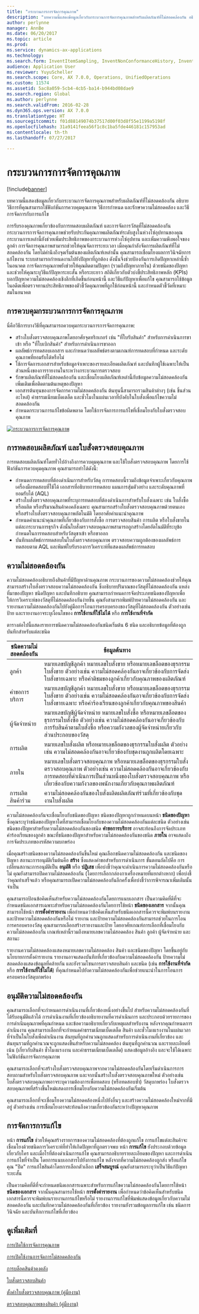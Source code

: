 ```yaml
---
title: "กระบวนการการจัดการคุณภาพ"
description: "บทความนี้แสดงข้อมูลเกี่ยวกับกระบวนการจัดการคุณภาพสำหรับผลิตภัณฑ์ที่ไม่สอดคล้องกัน อธิบายวิธีการที่คุณสามารถใช้ฟังก์ชันการควบคุมคุณภาพ วิธีการกำหนด และรักษาความไม่สอดคล้อง และวิธีการจัดการกับการแก้ไข"
author: perlynne
manager: AnnBe
ms.date: 06/20/2017
ms.topic: article
ms.prod: 
ms.service: dynamics-ax-applications
ms.technology: 
ms.search.form: InventItemSampling, InventNonConformanceHistory, InventNonConformanceTable, InventQualityOrderLineResults, InventQualityOrderTable, InventTestCorrection, InventTestDiagnosticType, InventTestInstrument, InventTestReportSetup, InventTestTable
audience: Application User
ms.reviewer: YuyuScheller
ms.search.scope: Core, AX 7.0.0, Operations, UnifiedOperations
ms.custom: 11574
ms.assetid: 5ac8a059-5cb4-4cb5-ba14-b944bd08dae9
ms.search.region: Global
ms.author: perlynne
ms.search.validFrom: 2016-02-28
ms.dyn365.ops.version: AX 7.0.0
ms.translationtype: HT
ms.sourcegitcommit: f01d88149074b37517d00f03d8f55e1199a5198f
ms.openlocfilehash: 31a9141feea56f1c8c1ba5fde446181c157953ad
ms.contentlocale: th-th
ms.lasthandoff: 07/27/2017

---
```


# <a name="quality-management-processes"></a>กระบวนการการจัดการคุณภาพ

[!include[banner](../includes/banner.md)]


บทความนี้แสดงข้อมูลเกี่ยวกับกระบวนการจัดการคุณภาพสำหรับผลิตภัณฑ์ที่ไม่สอดคล้องกัน อธิบายวิธีการที่คุณสามารถใช้ฟังก์ชันการควบคุมคุณภาพ วิธีการกำหนด และรักษาความไม่สอดคล้อง และวิธีการจัดการกับการแก้ไข

การรับรองคุณภาพเกี่ยวข้องกับการทดสอบผลิตภัณฑ์ และการจัดการวัสดุที่ไม่สอดคล้องกัน กระบวนการการจัดการคุณภาพช่วยรับประกันคุณภาพผลิตภัณฑ์ระดับสูงในห่วงโซ่อุปทานของคุณ กระบวนการเหล่านี้ยังช่วยเพิ่มประสิทธิภาพของกระบวนการห่วงโซ่อุปทาน และเพิ่มความพึงพอใจของลูกค้า การจัดการคุณภาพสามารถช่วยให้คุณจัดการระยะเวลา เมื่อคุณกำลังจัดการผลิตภัณฑ์ที่ไม่สอดคล้องกัน โดยไม่คำนึงถึงจุดเริ่มต้นของผลิตภัณฑ์เหล่านั้น คุณสามารถเชื่อมโยงผลการวินิจฉัยการแก้ไขงาน ระบบสามารถกำหนดงานไปยังปัญหาที่ถูกต้อง ดังนั้นจึงช่วยป้องกันการเกิดปัญหาเหล่านี้ซ้ำในอนาคต การจัดการคุณภาพยังช่วยให้คุณติดตามปัญหา (รวมถึงปัญหาภายใน) ด้วยชนิดของปัญหา และช่วยให้คุณระบุวิธีแก้ปัญหาระยะสั้น หรือระยะยาว สถิติเกี่ยวกับตัวบ่งชี้ประสิทธิภาพหลัก (KPIs) บอกปัญหาความไม่สอดคล้องเชิงลึกที่เกิดขึ้นก่อนหน้านี้ และวิธีแก้ปัญหาเพื่อแก้ไข คุณสามารถใช้ข้อมูลในอดีตเพื่อตรวจทานประสิทธิภาพของตัวชี้วัดคุณภาพที่ถูกใช้ก่อนหน้านี้ และกำหนดตัวชี้วัดที่เหมาะสมในอนาคต

## <a name="controlling-the-quality-management-process"></a>การควบคุมกระบวนการการจัดการคุณภาพ
นี่คือวิธีการบางวิธีที่คุณสามารถควบคุมกระบวนการการจัดการคุณภาพ:

-   สร้างใบสั่งตรวจสอบคุณภาพโดยอาศัยจุดทริกเกอร์ เช่น "ที่ใบรับสินค้า" สำหรับการดำเนินการขาเข้า หรือ "ที่ใบเบิกสินค้า" สำหรับการดำเนินการขาออก
-   ผลลัพธ์การทดสอบเอกสาร และกำหนดว่าผลลัพธ์ตรงตามเกณฑ์การทดสอบที่กำหนด และระดับคุณภาพที่ยอมรับได้หรือไม่
-   ใช้การจัดการเอกสารสำหรับข้อมูลจำเพาะของรายละเอียดผลิตภัณฑ์ และบันทึกผู้ใช้เฉพาะให้เป็นส่วนหนึ่งของการรายงานในระหว่างกระบวนการตรวจสอบ
-   รักษาผลิตภัณฑ์ที่ไม่สอดคล้องกัน และเชื่อมโยงผลิตภัณฑ์เหล่านี้กับข้อมูลความไม่สอดคล้องกันเพิ่มเติมเพื่อติดตามต้นเหตุของปัญหา
-   เอกสารต้นทุนของการจัดการความไม่สอดคล้องกัน ต้นทุนนี้สามารถรวมสินค้าต่างๆ (เช่น ชิ้นส่วนอะไหล่) ค่าธรรมเนียมเบ็ดเตล็ด และชั่วโมงในแผ่นเวลาที่บังคับในใบสั่งเพื่อแก้ไขความไม่สอดคล้องกัน
-   กำหนดกระบวนการแก้ไขข้อผิดพลาด โดยใช้การจัดการการแก้ไขที่เชื่อมโยงกับใบสั่งตรวจสอบคุณภาพ

[![กระบวนการการจัดการคุณภาพ](./media/quality-management-process-diagram.png)](./media/quality-management-process-diagram.png)  

## <a name="product-testing-and-quality-orders"></a>การทดสอบผลิตภัณฑ์ และใบสั่งตรวจสอบคุณภาพ
การทดสอบผลิตภัณฑ์โดยทั่วไปอ้างถึงการควบคุมคุณภาพ และใช้ใบสั่งตรวจสอบคุณภาพ โดยการใช้ฟังก์ชันการควบคุมคุณภาพ คุณสามารถทำได้ดังนี้:

-   กำหนดการทดสอบที่ต้องดำเนินการสำหรับวัสดุ การทดสอบนี้รวมถึงข้อมูลจำเพาะเกี่ยวกับคุณภาพ เครื่องมือทดสอบที่ใช้ได้ เอกสารที่อธิบายการทดสอบ แผนการสุ่มตัวอย่าง และระดับคุณภาพที่ยอมรับได้ (AQL)
-   สร้างใบสั่งตรวจสอบคุณภาพที่ระบุการทดสอบที่ต้องดำเนินการสำหรับใบสั่งเฉพาะ เช่น ใบสั่งซื้อหรือผลิต หรือปริมาณสินค้าคงคลังเฉพาะ คุณสามารถสร้างใบสั่งตรวจสอบคุณภาพด้วยตนเอง หรือสร้างใบสั่งตรวจสอบคุณภาพอัตโนมัติ โดยอาศัยคำแนะนำคุณภาพ
-   กำหนดคำแนะนำคุณภาพที่เกี่ยวข้องกับการสั่งซื้อ การตรวจสอบสินค้า การผลิต หรือใบสั่งขายในแต่ละกระบวนการธุรกิจ ดังนั้นใบสั่งตรวจสอบคุณภาพสามารถถูกสร้างโดยอัตโนมัติที่ระบุข้อกำหนดในการทดสอบสำหรับวัสดุขาเข้า หรือขาออก
-   บันทึกผลลัพธ์การทดสอบในใบสั่งตรวจสอบคุณภาพ ตรวจสอบความถูกต้องของผลลัพธ์การทดสอบตาม AQL และพิมพ์ใบรับรองการวิเคราะห์ที่แสดงผลลัพธ์การทดสอบ

## <a name="nonconformance"></a>ความไม่สอดคล้องกัน
ความไม่สอดคล้องอธิบายถึงสินค้าที่มีปัญหาด้านคุณภาพ กระบวนการของความไม่สอดคล้องช่วยให้คุณสามารถสร้างใบสั่งตรวจสอบความไม่สอดคล้องกัน ซึ่งอธิบายปริมาณของวัสดุที่ไม่สอดคล้องกัน แหล่งที่มาของปัญหา ชนิดปัญหา และบันทึกอธิบาย คุณสามารถกำหนดการจัดประเภทชนิดของปัญหาเพื่อให้การวิเคราะห์ของวัสดุที่ไม่สอดคล้องกันง่ายขึ้น คุณยังสามารถพิมพ์ป้ายความไม่สอดคล้องกัน และรายงานความไม่สอดคล้องกันไปยังคู่มือการโอนการครอบครองของวัสดุที่ไม่สอดคล้องกัน ตัวอย่างเช่น ป้าย และรายงานอาจระบุเงื่อนไขของ **การใช้งานที่ใช้ไม่ได้** หรือ **การใช้งานที่จำกัด**

ตารางต่อไปนี้แสดงรายการชนิดความไม่สอดคล้องกันชนิดเริ่มต้น 6 ชนิด และอธิบายข้อมูลที่ต้องถูกบันทึกสำหรับแต่ละชนิด

| ชนิดความไม่สอดคล้องกัน   | ข้อมูลต้นทาง                                                                                                                                                                                                                          |
|-----------------------|---------------------------------------------------------------------------------------------------------------------------------------------------------------------------------------------------------------------------------------------|
| ลูกค้า              | หมายเลขบัญชีลูกค้า หมายเลขใบสั่งขาย หรือหมายเลขล็อตของธุรกรรมใบสั่งขาย ตัวอย่างเช่น ความไม่สอดคล้องกันอาจเกี่ยวข้องกับการจัดส่งใบสั่งขายเฉพาะ หรือคำติชมของลูกค้าเกี่ยวกับคุณภาพของผลิตภัณฑ์       |
| คำขอการบริการ       | หมายเลขบัญชีลูกค้า หมายเลขใบสั่งขาย หรือหมายเลขล็อตของธุรกรรมใบสั่งขาย ตัวอย่างเช่น ความไม่สอดคล้องกันอาจเกี่ยวข้องกับการจัดส่งใบสั่งขายเฉพาะ หรือคำร้องเรียนของลูกค้าเกี่ยวกับคุณภาพของสินค้า     |
| ผู้จัดจำหน่าย                | หมายเลขบัญชีผู้จัดจำหน่าย หมายเลขใบสั่งซื้อ หรือหมายเลขล็อตของธุรกรรมใบสั่งซื้อ ตัวอย่างเช่น ความไม่สอดคล้องกันอาจเกี่ยวข้องกับการรับสินค้าตามใบสั่งซื้อ หรือความกังวลของผู้จัดจำหน่ายเกี่ยวกับส่วนประกอบของวัสดุ |
| การผลิต            | หมายเลขใบสั่งผลิต หรือหมายเลขล็อตของธุรกรรมใบสั่งผลิต ตัวอย่างเช่น ความไม่สอดคล้องกันอาจเกี่ยวข้องกับชุดงานถูกผลิตโดยเฉพาะ                                                                      |
| ภายใน              | หมายเลขใบสั่งตรวจสอบคุณภาพ หรือหมายเลขล็อตของธุรกรรมใบสั่งตรวจสอบคุณภาพ ตัวอย่างเช่น ความไม่สอดคล้องกันอาจเกี่ยวข้องกับการทดสอบที่ดำเนินการเป็นส่วนหนึ่งของใบสั่งตรวจสอบคุณภาพ หรือเกี่ยวข้องกับความกังวลของพนักงานเกี่ยวกับคุณภาพผลิตภัณฑ์     |
| การผลิตสินค้าร่วม | ความไม่สอดคล้องกันของใบสั่งผลิตผลิตภัณฑ์ร่วมที่เกี่ยวข้องกับชุดงานใบสั่งผลิต                                                                                                                                                    |

ความไม่สอดคล้องกันจะเชื่อมโยงกับชนิดของปัญหา ชนิดของปัญหาถูกกำหนดบนหน้า **ชนิดของปัญหา** ซึ่งคุณระบุว่าชนิดของปัญหาใดที่สามารถเชื่อมโยงกับของความไม่สอดคล้องกันแต่ละชนิด ตัวอย่างเช่น ชนิดของปัญหาสำหรับความไม่สอดคล้องกันของชนิด **คำขอการบริการ** อาจสะท้อนถึงการจัดประเภทคำร้องเรียนของลูกค้า ขณะที่ชนิดของปัญหาสำหรับความไม่สอดคล้องกันของชนิด **ภายใน** อาจแสดงถึงการจัดประเภทของรหัสความบกพร่อง

เมื่อคุณสร้างชนิดของความไม่สอดคล้องกันขึ้นใหม่ คุณเลือกชนิดความไม่สอดคล้องกัน และชนิดของปัญหา สถานะการอนุมัติเริ่มต้นคือ **สร้าง** ซึ่งแสดงคำขอสำหรับการดำเนินการ ขั้นตอนถัดไปคือ การเปลี่ยนสถานะการอนุมัติเป็น **อนุมัติ** หรือ **ปฏิเสธ** เพื่อบ่งชี้ว่าคุณจะดำเนินการความไม่สอดคล้องกันหรือไม่ คุณยังสามารถปิดความไม่สอดคล้องกัน (โดยการเลือกกล่องกาเครื่องหมายที่แยกต่างหาก) เพื่อบ่งชี้ว่าคุณทำเสร็จแล้ว หรือคุณสามารถเปิดความไม่สอดคล้องกันอีกครั้งเพื่อบ่งชี้ว่าการพิจารณาเพิ่มเติมนั้นจำเป็น

คุณสามารถป้อนข้อคิดเห็นสำหรับความไม่สอดคล้องกันโดยการแนบเอกสาร เป็นความคิดที่ดีที่จะกำหนดชนิดเอกสารเฉพาะสำหรับความไม่สอดคล้องกันโดยการใช้หน้า **ชนิดของเอกสาร** จากนั้นคุณสามารถใช้หน้า **การตั้งค่ารายงาน** เพื่อกำหนดว่าข้อคิดเห็นสำหรับชนิดเอกสารนี้ควรจะพิมพ์บนรายงาน และป้ายความไม่สอดคล้องกันหรือไม่ รายงาน และป้ายความไม่สอดคล้องกันสามารถช่วยในการโอนการครอบครองวัสดุ คุณสามารถเลือกสร้างรายงานและป้าย โดยอาศัยเกณฑ์การเลือกที่เชื่อมโยงกับความไม่สอดคล้องกัน เกณฑ์เหล่านี้รวมถึงหมายเลขความไม่สอดคล้อง สินค้า ลูกค้า ผู้จัดจำหน่าย และสถานะ

รายงานความไม่สอดคล้องแสดงหมายเลขความไม่สอดคล้อง สินค้า และชนิดของปัญหา โดยขึ้นอยู่กับนโยบายการตั้งค่ารายงาน รายงานอาจแสดงบันทึกที่เกี่ยวข้องกับความไม่สอดคล้องกัน ป้ายความไม่สอดคล้องแสดงข้อมูลที่คล้ายกัน และยังรวมโซนการตรวจสอบสินค้า และชนิด (เช่น **การใช้งานที่จำกัด** หรือ **การใช้งานที่ใช้ไม่ได้**) ที่คุณกำหนดไปยังความไม่สอดคล้องกันเพื่อช่วยแนะนำในการโอนการครอบครองวัสดุบกพร่อง

## <a name="approved-nonconformance"></a>อนุมัติความไม่สอดคล้องกัน
คุณสามารถเลือกที่จะกำหนดการดำเนินงานที่เกี่ยวข้องหนึ่งอย่างขึ้นไป สำหรับความไม่สอดคล้องกันที่ได้รับอนุมัติแล้วได้  การดำเนินงานที่เกี่ยวข้องอธิบายงานที่ควรดำเนินการ และประกอบด้วยรายการของการดำเนินคุณภาพที่คุณกำหนด และข้อความอธิบายเกี่ยวกับเหตุผลสำหรับงาน หลังจากคุณกำหนดการดำเนินงาน คุณสามารถเลือกที่จะกำหนดค่าธรรมเนียมเบ็ดเตล็ด สินค้า และชั่วโมงแรงงานในแผ่นเวลาที่จำเป็นในใบสั่งเพื่อดำเนินงาน ต้นทุนที่ถูกคำนวณถูกแสดงสำหรับการดำเนินงานที่เกี่ยวข้อง และต้นทุนรวมที่ถูกคำนวณจะถูกแสดงขึ้นสำหรับความไม่สอดคล้อง ต้นทุนที่ถูกคำนวณ และรายละเอียดที่เน้น (เกี่ยวกับสินค้า ชั่วโมงแรงงาน และค่าธรรมเนียมเบ็ดเตล็ด) แสดงข้อมูลอ้างอิง และจะใช้ได้เฉพาะในฟังก์ชันการจัดการคุณภาพ

คุณสามารถเลือกที่จะสร้างใบสั่งตรวจสอบคุณภาพจากความไม่สอดคล้องกันโดยเริ่มดำเนินการการสอบถามสำหรับใบสั่งตรวจสอบคุณภาพ และจากนั้นสร้างใบสั่งตรวจสอบคุณภาพใหม่ ตัวอย่างเช่น ใบสั่งตรวจสอบคุณภาพอาจระบุความต้องการเพื่อทดสอบ (หรือทดสอบซ้ำ) วัสดุบกพร่อง ใบสั่งตรวจสอบคุณภาพที่สร้างขึ้นใหม่แสดงการเชื่อมโยงกับความไม่สอดคล้องกันเริ่มต้น

คุณสามารถเลือกที่จะเชื่อมโยงความไม่สอดคล้องหนึ่งไปยังอื่นๆ และสร้างความไม่สอดคล้องใหม่จากที่มีอยู่ ตัวอย่างเช่น การเชื่อมโยงอาจสะท้อนถึงความเกี่ยวข้องกันระหว่างปัญหาคุณภาพ

## <a name="correction-handling"></a>การจัดการการแก้ไข
หน้า **การแก้ไข** ช่วยให้คุณสร้างรายการของความไม่สอดคล้องที่ต้องถูกแก้ไข การแก้ไขแต่ละสินค้าจะเชื่อมโยงด้วยชนิดการวิเคราะห์ที่ทำให้เกิดปัญหาที่ถูกตรวจพบ หน้า **การแก้ไข** ยังประกอบด้วยข้อมูลเกี่ยวกับใคร และเมื่อไรที่ต้องดำเนินการแก้ไข คุณสามารถอธิบายรายละเอียดของปัญหา และการดำเนินการแก้ไขที่จำเป็น โดยการแนบเอกสารไปยังการแก้ไข หลังจากที่ความไม่สอดคล้องถูกส่ง หรือแก้ไข คุณ "ปิด" การแก้ไขสินค้าโดยการเลือกตัวเลือก **เสร็จสมบูรณ์** คุณยังสามารถระบุว่าเป็นวิธีแก้ปัญหาระยะสั้น

เป็นความคิดที่ดีที่จะกำหนดชนิดเอกสารเฉพาะสำหรับการแก้ไขความไม่สอดคล้องกันโดยการใช้หน้า **ชนิดของเอกสาร** จากนั้นคุณสามารถใช้หน้า **การตั้งค่ารายงาน** เพื่อกำหนดว่าข้อคิดเห็นสำหรับชนิดเอกสารนี้ควรจะพิมพ์บนรายงานการแก้ไขหรือไม่ รายงานการแก้ไขที่พิมพ์แสดงข้อมูลเกี่ยวกับความไม่สอดคล้องกัน และบันทึกความไม่สอดคล้องกันที่เกี่ยวข้อง รายงานยังรวมข้อมูลการแก้ไข เช่น ชนิดการวินิจฉัย และบันทึกการแก้ไขที่เกี่ยวข้อง

<a name="see-also"></a>ดูเพิ่มเติมที่
--------

[การเปิดใช้การจัดการคุณภาพ](enable-quality-management.md)

[การเปิดใช้งานการจัดการไม่สอดคล้องกัน](enable-nonconformance-management.md)

[การบล็อคสินค้าคงคลัง](inventory-blocking.md)

[ใบสั่งตรวจสอบสินค้า](quarantine-orders.md)

[ตั้งค่าใบสั่งตรวจสอบคุณภาพ (คู่มืองาน)](/dynamics365/unified-operations/supply-chain/inventory/tasks/set-up-quality-orders)

[ตรวจสอบคุณภาพของสินค้า (คู่มืองาน)](/dynamics365/unified-operations/supply-chain/inventory/tasks/inspect-quality-goods)

